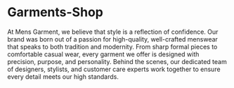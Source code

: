 # Garments-Shop
At Mens Garment, we believe that style is a reflection of confidence. Our brand was born out of a passion for high-quality, well-crafted menswear that speaks to both tradition and modernity. From sharp formal pieces to comfortable casual wear, every garment we offer is designed with precision, purpose, and personality. Behind the scenes, our dedicated team of designers, stylists, and customer care experts work together to ensure every detail meets our high standards.
